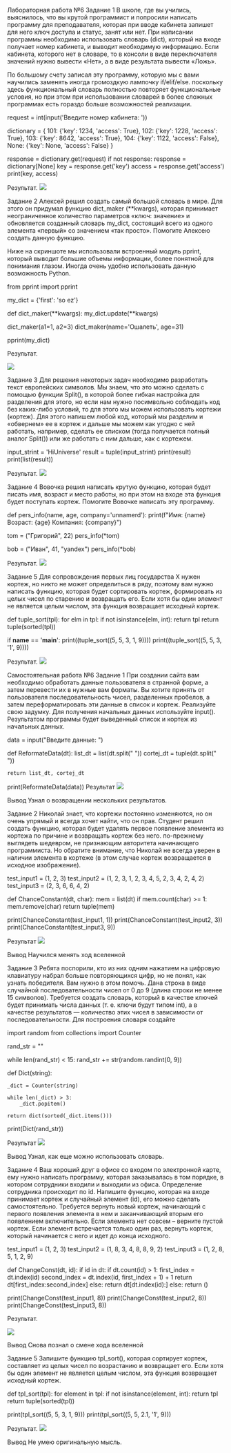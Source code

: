 Лабораторная работа №6
Задание 1
В школе, где вы учились, выяснилось, что вы крутой программист и попросили написать программу для преподавателя, которая при вводе кабинета запишет для него ключ доступа и статус, занят или нет. При написании программы необходимо использовать словарь (dict), который на входе получает номер кабинета, и выводит необходимую информацию. Если кабинета, которого нет в словаре, то в консоли в виде переключателя значений нужно вывести «Нет», а в виде результата вывести «Ложь».

По большому счету записал эту программу, которую мы с вами научились заменять иногда громоздкую лампочку if/elif/else. поскольку здесь функциональный словарь полностью повторяет функциональные условия, но при этом при использовании словарей в более сложных программах есть гораздо больше возможностей реализации.

request = int(input('Введите номер кабинета: '))

dictionary = {
    101: {'key': 1234, 'access': True},
    102: {'key': 1228, 'access': True},
    103: {'key': 8642, 'access': True},
    104: {'key': 1122, 'access': False},
    None: {'key': None, 'access': False}
}

response = dictionary.get(request)
if not response:
    response = dictionary[None]
key = response.get('key')
access = response.get('access')
print(key, access)

Результат.
![](https://github.com/Sheanra/-/assets/140616211/99393841-9b4c-445e-a89b-da73a64f9611)

Задание 2
Алексей решил создать самый большой словарь в мире. Для этого он придумал функцию dict_maker (**kwargs), которая принимает неограниченное количество параметров «ключ: значение» и обновляется созданный словарь my_dict, состоящий всего из одного элемента «первый» со значением «так просто». Помогите Алексею создать данную функцию.

Ниже на скриншоте мы использовали встроенный модуль pprint, который выводит большие объемы информации, более понятной для понимания глазом. Иногда очень удобно использовать данную возможность Python.

from pprint import pprint

my_dict = {'first': 'so ez'}

def dict_maker(**kwargs):
    my_dict.update(**kwargs)

dict_maker(a1=1, a2=3)
dict_maker(name='Ошалеть', age=31)

pprint(my_dict)

Результат.

![](https://github.com/Sheanra/-/assets/140616211/428f7846-ec85-4989-9867-01f407bbcd98)

Задание 3
Для решения некоторых задач необходимо разработать текст европейских символов. Мы знаем, что это можно сделать с помощью функции Split(), в которой более гибкая настройка для разделения для этого, но если нам нужно посимвольно соблюдать код без каких-либо условий, то для этого мы можем использовать кортежи (кортеж). Для этого напишем любой код, который мы разделим и «обвернем» ее в кортеж и дальше мы можем как угодно с ней работать, например, сделать ее списком (тогда получается полный аналог Split()) или же работать с ним дальше, как с кортежем.

input_strint = 'HiUniverse'
result = tuple(input_strint)
print(result)
print(list(result))

Результат.
![](https://github.com/Sheanra/-/assets/140616211/610d752c-a270-4b4b-9031-388a640d3a1e)

Задание 4
Вовочка решил написать крутую функцию, которая будет писать имя, возраст и место работы, но при этом на входе эта функция будет поступать кортеж. Помогите Вовочке написать эту программу.

def pers_info(name, age, company='unnamerd'):
    print(f"Имя: {name} Возраст: {age} Компания: {company}")

tom = ("Григорий", 22)
pers_info(*tom)

bob = ("Иван", 41, "yandex")
pers_info(*bob)

Результат.
![](https://github.com/Sheanra/-/assets/140616211/5041aca1-ec26-4e71-b702-935b6ae7ebc9)


Задание 5
Для сопровождения первых лиц государства X нужен кортеж, но никто не может определиться в ряду, поэтому вам нужно написать функцию, которая будет сортировать кортеж, формировать из целых чисел по старению и возвращать его. Если хотя бы один элемент не является целым числом, эта функция возвращает исходный кортеж.

def tuple_sort(tpl):
    for elm in tpl:
        if not isinstance(elm, int):
            return tpl
    return tuple(sorted(tpl))

if __name__ == '__main__':
    print((tuple_sort((5, 5, 3, 1, 9))))
    print((tuple_sort((5, 5, 3, '1', 9))))
    
Результат.
![](https://github.com/Sheanra/-/assets/140616211/d4402ca1-15b3-46e6-a0c9-80d396e32e8c)

Самостоятельная работа №6
Задание 1
При создании сайта вам необходимо обработать данные пользователя в странной форме, а затем перевести их в нужные вам форматы. Вы хотите принять от пользователя последовательность чисел, разделенных пробелов, а затем переформатировать эти данные в список и кортеж. Реализуйте свою задумку. Для получения начальных данных используйте input(). Результатом программы будет выведенный список и кортеж из начальных данных.

data = input("Введите данные: ")

def ReformateData(dt):
    list_dt = list(dt.split(" "))
    cortej_dt = tuple(dt.split(" "))

    return list_dt, cortej_dt

print(ReformateData(data))
Результат
![](https://github.com/Sheanra/-/assets/140616211/ad453d35-3002-47ae-838c-9df49566b65f)

Вывод
Узнал о возвращении нескольких результатов.

Задание 2
Николай знает, что кортежи постоянно изменяются, но он очень упрямый и всегда хочет найти, что он прав. Студент решил создать функцию, которая будет удалять первое появление элемента из кортежа по причине и возвращать кортеж без него. по-прежнему выглядеть шедевром, не признающим авторитета начинающего программиста. Но обратите внимание, что Николай не всегда уверен в наличии элемента в кортеже (в этом случае кортеж возвращается в исходное изображение).

test_input1 = (1, 2, 3)
test_input2 = (1, 2, 3, 1, 2, 3, 4, 5, 2, 3, 4, 2, 4, 2)
test_input3 = (2, 3, 6, 6, 4, 2)

def ChanceConstant(dt, char):
    mem = list(dt)
    if mem.count(char) >= 1:
        mem.remove(char)
    return tuple(mem)

print(ChanceConstant(test_input1, 1))
print(ChanceConstant(test_input2, 3))
print(ChanceConstant(test_input3, 9))

Результат
![](https://github.com/Sheanra/-/assets/140616211/a1f25930-eb56-48e7-9857-854851e6612b)

Вывод
Научился менять ход вселенной

Задание 3
Ребята поспорили, кто из них одним нажатием на цифровую клавиатуру набрал больше повторяющихся цифр, но не понял, как узнать победителя. Вам нужно в этом помочь. Дана строка в виде случайной последовательности чисел от 0 до 9 (длина строки не менее 15 символов). Требуется создать словарь, который в качестве ключей будет принимать числа данных (т. е. ключи будут типом int), а в качестве результатов — количество этих чисел в зависимости от последовательности. Для построения словаря создайте

import random
from collections import Counter

rand_str = ""

while len(rand_str) < 15:
    rand_str += str(random.randint(0, 9))


def Dict(string):

    _dict = Counter(string)

    while len(_dict) > 3:
        _dict.popitem()

    return dict(sorted(_dict.items()))


print(Dict(rand_str))

Результат
![](https://github.com/Sheanra/-/assets/140616211/86d44eef-a60d-424e-add5-7cc880c87786)

Вывод
Узнал, как еще можно использовать словарь.

Задание 4
Ваш хороший друг в офисе со входом по электронной карте, ему нужно написать программу, которая заказывалась в том порядке, в котором сотрудники входили и выходили из офиса. Определение сотрудника происходит по id. Напишите функцию, которая на входе принимает кортеж и случайный элемент (id), его можно сделать самостоятельно. Требуется вернуть новый кортеж, начинающий с первого появления элемента в нем и заканчивающий вторым его появлением включительно. Если элемента нет совсем – верните пустой кортеж. Если элемент встречается только один раз, вернуть кортеж, который начинается с него и идет до конца исходного.

test_input1 = (1, 2, 3)
test_input2 = (1, 8, 3, 4, 8, 8, 9, 2)
test_input3 = (1, 2, 8, 5, 1, 2, 9)

def ChangeConst(dt, id):
    if id in dt:
        if dt.count(id) > 1:
            first_index = dt.index(id)
            second_index = dt.index(id, first_index + 1) + 1
            return dt[first_index:second_index]
        else:
            return dt[dt.index(id):]
    else:
        return ()


print(ChangeConst(test_input1, 8))
print(ChangeConst(test_input2, 8))
print(ChangeConst(test_input3, 8))

Результат.

![](https://github.com/Sheanra/-/assets/140616211/e2b50272-7d98-40ef-a1cb-52b1e426e751)

Вывод
Снова познал о смене хода вселенной

Задание 5
Запишите функцию tpl_sort(), которая сортирует кортеж, составляет из целых чисел по возрастанию и возвращает его. Если хотя бы один элемент не является целым числом, эта функция возвращает исходный кортеж.

def tpl_sort(tpl):
    for element in tpl:
        if not isinstance(element, int):
            return tpl
    return tuple(sorted(tpl))

print(tpl_sort((5, 5, 3, 1, 9)))
print(tpl_sort((5, 5, 2.1, '1', 9)))

Результат.
![](https://github.com/Sheanra/-/assets/140616211/3771d179-ab9e-405e-a9e9-6def70547d29)

Вывод
Не умею оригинальную мысль.
